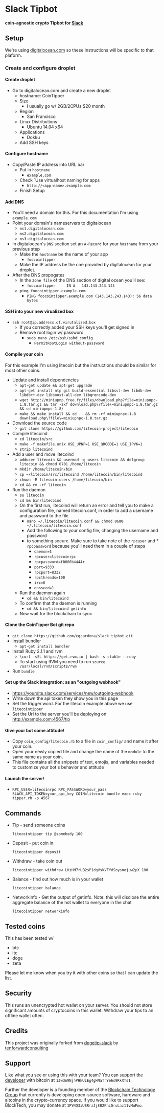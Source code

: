 # Slack Tipbot

#### coin-agnostic crypto Tipbot for [Slack](https://slack.com)

## Setup

We're using [digitalocean.com](https://digitalocean.com) so these instructions will be specific to that plaform.

### Create and configure droplet

#### Create droplet 

* Go to digitalocean.com and create a new droplet
  * hostname: CoinTipper
  * Size
    * I usually go w/ 2GB/2CPUs $20 month
  * Region
    * San Francisco
  * Linux Distributions
    * Ubuntu 14.04 x64
  * Applications
    * Dokku
  * Add SSH keys

#### Configure hostname

* Copy/Paste IP address into URL bar
  * Put in `hostname`
    * `example.com`
  * Check `Use virtualhost naming for apps
    * `http://<app-name>.example.com`
  * Finish Setup

#### Add DNS

* You'll need a domain for this. For this documentation I'm using `example.com`
* Point your domain's nameservers to digitalocean
  * `ns1.digitalocean.com`
  * `ns2.digitalocean.com`
  * `ns3.digitalocean.com`
* In digitalocean's `DNS` section set an `A-Record` for your `hostname` from your previous step
  * Make the `hostname` be the name of your app
    * `foocointipper`
  * Make the IP address be the one provided by digitalocean for your droplet.
* After the DNS propogates
  * In the `Zone file` of the DNS section of digital ocean you'll see:
    * `foocointipper	 IN A	143.143.243.143`
  * `ping foocointipper.example.com`
    * `PING foocointipper.example.com (143.143.243.143): 56 data bytes`

#### SSH into your new virualized box

* `ssh root@ip.address.of.virutalized.box`
  * If you correctly added your SSH keys you'll get signed in
  * Remove root login w/ password
    * `sudo nano /etc/ssh/sshd_config`
      * `PermitRootLogin without-password`

#### Compile your coin

For this example I'm using litecoin but the instructions should be similar for most other coins.

* Update and install dependencies
  * `apt-get update && apt-get upgrade`
  * `apt-get install ntp git build-essential libssl-dev libdb-dev libdb++-dev libboost-all-dev libqrencode-dev`
  * `wget http://miniupnp.free.fr/files/download.php?file=miniupnpc-1.8.tar.gz && tar -zxf download.php\?file\=miniupnpc-1.8.tar.gz && cd miniupnpc-1.8/`
  * `make && make install && cd .. && rm -rf miniupnpc-1.8 download.php\?file\=miniupnpc-1.8.tar.gz`
* Download the source code
  * `git clone https://github.com/litecoin-project/litecoin`
* Compile litecoind
  * `cd litecoin/src`
  * `make -f makefile.unix USE_UPNP=1 USE_QRCODE=1 USE_IPV6=1`
  * `strip litecoind`
* Add a user and move litecoind
  * `adduser litecoin && usermod -g users litecoin && delgroup litecoin && chmod 0701 /home/litecoin`
  * `mkdir /home/litecoin/bin`
  * `cp ~/litecoin/src/litecoind /home/litecoin/bin/litecoind`
  * `chown -R litecoin:users /home/litecoin/bin`
  * `cd && rm -rf litecoin`
* Run the daemon
  * `su litecoin`
  * `cd && bin/litecoind`    
  * On the first run, litecoind will return an error and tell you to make a configuration file, named litecoin.conf, in order to add a username and password to the file.
    * `nano ~/.litecoin/litecoin.conf && chmod 0600 ~/.litecoin/litecoin.conf`
    * Add the following to your config file, changing the username and password
    * to something secure. Make sure to take note of the `rpcuser` and * `rpcpassword` because you'll need them in a couple of steps
      * `daemon=1`
      * `rpcuser=litecoinrpc`
      * `rpcpassword=f0000b4444r`
      * `port=9333`
      * `rpcport=8332`
      * `rpcthreads=100`
      * `irc=0`
      * `dnsseed=1`
  * Run the daemon again
    * `cd && bin/litecoind` 
  * To confirm that the daemon is running
    * `cd && bin/litecoind getinfo`
  * Now wait for the blockchain to sync

#### Clone the CoinTipper Bot git repo

* `git clone https://github.com/cgcardona/slack_tipbot.git`
* Install bundler
  * `apt-get install bundler`
* Install Ruby 2.1.1 and rvm
  * `\curl -sSL https://get.rvm.io | bash -s stable --ruby`
  * To start using RVM you need to run `source /usr/local/rvm/scripts/rvm`
* Run `bundle`

#### Set up the Slack integration: as an "outgoing webhook" 

* https://yoursite.slack.com/services/new/outgoing-webhook
* Write down the api token they show you in this page
* Set the trigger word. For the litecoin example above we use `litecointipper`
* Set the Url to the server you'll be deploying on http://example.com:4567/tip

#### Give your bot some attitude!

* Copy `coin_config/litecoin.rb` to a file in `coin_config/` and name it after your coin. 
* Open your newly copied file and change the name of the `module` to the same name as your coin. 
* This file contains all the snippets of text, emojis, and variables needed to customize your bot's behavior and attitude 

#### Launch the server!

* `RPC_USER=litecoinrpc RPC_PASSWORD=your_pass SLACK_API_TOKEN=your_api_key COIN=litecoin bundle exec ruby tipper.rb -p 4567`
  
## Commands

* Tip - send someone coins

  `litecointipper tip @somebody 100`

* Deposit - put coin in

  `litecointipper deposit`

* Withdraw - take coin out

  `litecointipper withdraw LKzHM7rUB2sP1dgVskVFfdSoysnojuw2pX 100`

* Balance - find out how much is in your wallet

  `litecointipper balance`

* Networkinfo - Get the output of getinfo.  Note:  this will disclose the entire aggregate balance of the hot wallet to everyone in the chat

  `litecointipper networkinfo`

## Tested coins

This has been tested w/ 

* btc
* ltc
* doge
* zeta

Please let me know when you try it with other coins so that I can update the list. 

## Security

This runs an unencrypted hot wallet on your server. You should not store significant amounts of cryptocoins in this wallet. Withdraw your tips to an offline wallet often. 

## Credits

This project was originally forked from [dogetip-slack](https://github.com/tenforwardconsulting/dogetip-slack) by [tenforwardconsulting](https://github.com/tenforwardconsulting)

## Support

Like what you see or using this with your team? You can support [the developer](https://github.com/cgcardona) with bitcoin at `1Jwdn9NjhPHkUiEg4gHNaTrYe6s9RkXTs1`

Further the developer is a founding member of the [Blockchain Technology Group](http://blocktech.co) that currently is developing open-source software, hardware and altcoins in the crypto-currency space.  If you would like to support BlockTech, you may donate at `1PYNQ3iUSRrzJjEB2FniGruLaz11vMuPmo`.
